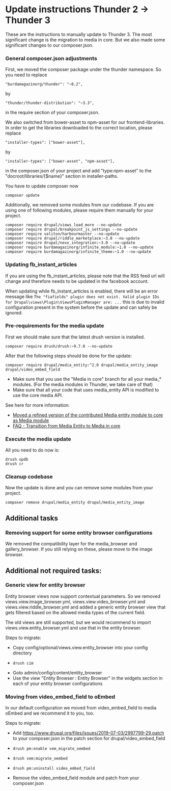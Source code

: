 # Update instructions Thunder 2 -> Thunder 3

These are the instructions to manually update to Thunder 3. The most
significant change is the migration to media in core. But we also made
some significant changes to our composer.json.

### General composer.json adjustments
First, we moved the composer package under the thunder namespace. So you
need to replace
```
"burdamagazinorg/thunder": "~8.2",
```
by
```
"thunder/thunder-distribution": "~3.3",
```
in the require section of your composer.json.


We also switched from bower-asset to npm-asset for our frontend-libraries.
In order to get the libraries downloaded to the correct location, please
replace
```
"installer-types": ["bower-asset"],
```
by
```
"installer-types": ["bower-asset", "npm-asset"],
```
in the composer.json of your project and add "type:npm-asset" to the "docroot/libraries/{$name}" section in installer-paths.

You have to update composer now

```
composer update
```

Additionally, we removed some modules from our codebase. If you are using one of
following modules, please require them manually for your project.

```
composer require drupal/views_load_more --no-update
composer require drupal/breakpoint_js_settings --no-update
composer require valiton/harbourmaster --no-update
composer require drupal/riddle_marketplace:~3.0 --no-update
composer require drupal/nexx_integration:~3.0 --no-update
composer require burdamagazinorg/infinite_module:~1.0 --no-update
composer require burdamagazinorg/infinite_theme:~1.0 --no-update
```
### Updating fb_instant_articles
If you are using the fb_instant_articles, please note that the RSS feed url will change
and therefore needs to be updated in the facebook account.

When updating while fb_instant_articles is enabled, there will be an error message like `The "fiafields" plugin does not exist. Valid plugin IDs for Drupal\views\Plugin\ViewsPluginManager are: ...`
this is due to invalid configuration present in the system before the update and can safely be ignored.

### Pre-requirements for the media update
First we should make sure that the latest drush version is installed.
```
composer require drush/drush:~9.7.0 --no-update
```

After that the following steps should be done for the update:

```
composer require drupal/media_entity:^2.0 drupal/media_entity_image drupal/video_embed_field
```

* Make sure that you use the "Media in core" branch for all your
media_* modules. (For the media modules in Thunder, we take care of that)
* Make sure that all your code that uses media_entity API is modified to use the core media API.

See here for more information:
* [Moved a refined version of the contributed Media entity module to core as Media module](https://www.drupal.org/node/2863992)
* [FAQ - Transition from Media Entity to Media in core](https://www.drupal.org/docs/8/core/modules/media/faq-transition-from-media-entity-to-media-in-core#upgrade-instructions-from-media-entity-contrib-to-media-in-core)

### Execute the media update
All you need to do now is:

```
drush updb
drush cr
```

### Cleanup codebase
Now the update is done and you can remove some modules from your project.
```
composer remove drupal/media_entity drupal/media_entity_image
```

## Additional tasks

### Removing support for some entity browser configurations
We removed the compatibility layer for the media_browser and
gallery_browser. If you still relying on these, please move to the image
browser.

## Additional not required tasks:

### Generic view for entity browser
Entity browser views now support contextual parameters. So we removed
views.view.image_browser.yml, views.view.video_browser.yml and
views.view.riddle_browser.yml and added a generic entity browser view
that gets filtered based on the allowed media types of the current
field.

The old views are still supported, but we would recommend to import
views.view.entity_browser.yml and use that in the entity browser.

Steps to migrate:
* Copy config/optional/views.view.entity_browser into your config
directory
* ```
  drush cim
  ```
* Goto admin/config/content/entity_browser
* Use the view "Entity Browser : Entity Browser" in the widgets section
in each of your entity browser configurations

### Moving from video_embed_field to oEmbed
In our default configuration we moved from video_embed_field to media
oEmbed and we recommend it to you, too.

Steps to migrate:
* Add https://www.drupal.org/files/issues/2019-07-03/2997799-29.patch
to your composer.json in the patch section for drupal/video_embed_field
* ```
  drush pm:enable vem_migrate_oembed
  ```
* ```
  drush vem:migrate_oembed
  ```
* ```
  drush pm:uninstall video_embed_field
  ```
* Remove the video_embed_field module and patch from your composer.json
